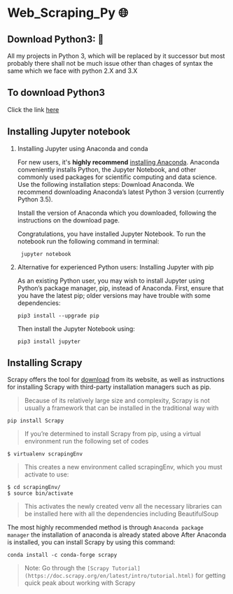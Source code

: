 # Web_Scraping_Py :globe_with_meridians:

## Download Python3: :snake:
All my projects in Python 3, which will be replaced by it successor but most probably there shall not be much issue other than chages of syntax the same which we face with python 2.X and 3.X

## To download Python3 
Click the link [here](https://www.python.org/downloads/release/python-371/)

## Installing Jupyter notebook

1. Installing Jupyter using Anaconda and conda
    
    For new users, it's **highly recommend** [installing Anaconda](https://www.continuum.io/downloads). Anaconda conveniently installs Python, the Jupyter Notebook, and other commonly used packages for scientific computing and data science.
   Use the following installation steps:
     Download Anaconda. We recommend downloading Anaconda’s latest Python 3 version (currently Python 3.5).
     
     Install the version of Anaconda which you downloaded, following the instructions on the download page.
     
     Congratulations, you have installed Jupyter Notebook. To run the notebook run the following command in terminal:
     
    ```
     jupyter notebook
    ```
 2. Alternative for experienced Python users: Installing Jupyter with pip
     
     As an existing Python user, you may wish to install Jupyter using Python’s package manager, pip, instead of Anaconda.
    First, ensure that you have the latest pip; older versions may have trouble with some dependencies:
    ```
    pip3 install --upgrade pip
    ```
    Then install the Jupyter Notebook using:
    ```
    pip3 install jupyter
    ```
## Installing Scrapy
Scrapy offers the tool for [download](https://scrapy.org/download/) from its website, as well as instructions for installing Scrapy with third-party installation managers such as pip.

> Because of its relatively large size and complexity, Scrapy is not usually a framework that can be installed in the traditional way with

    pip install Scrapy

>If you’re determined to install Scrapy from pip, using a virtual environment run the following set of codes
    
    $ virtualenv scrapingEnv
    
>This creates a new environment called scrapingEnv, which you must activate to use:
    
    $ cd scrapingEnv/
    $ source bin/activate
    
>This activates the newly created venv all the necessary libraries can be installed here with all the dependencies
including BeautifulSoup

The most highly recommended method is through `Anaconda package manager` the installation of anaconda is already stated above
After Anaconda is installed, you can install Scrapy by using this command:

    conda install -c conda-forge scrapy
    
>Note: Go through the `[Scrapy Tutorial](https://doc.scrapy.org/en/latest/intro/tutorial.html)` for getting quick peak about working with Scrapy
